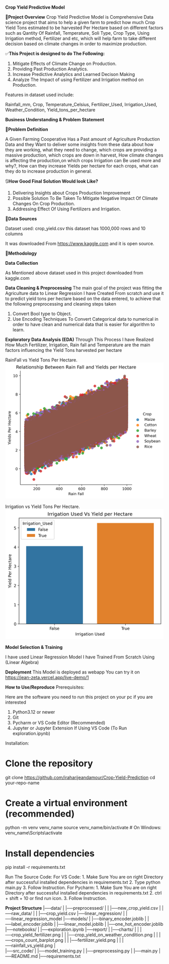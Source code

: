 **Crop Yield Predictive Model**

📝**Project Overview**
Crop Yield Predictive Model is Comprehensive Data science project that aims to help a given farm to predict how much Crop Yield Tons estimated to be harvested Per Hectare based on different factors such as Qantity Of Rainfall, Temperature, Soli Type, Crop Type, Using Irrigation method, Fertilizer and etc, which will help farm to take different decision based on climate changes in order to maximize production.

✅**This Project is designed to do The Following:**

1. Mitigate Effects of Climate Change on Production.
2. Providing Past Production Analytics.
3. Increase Predictive Analytics and Learned Decison Making
4. Analyze The Impact of using Fertilizer and Irrigation method on Production.

Features in dataset used include:

Rainfall_mm, Crop, Temperature_Celsius, Fertilizer_Used, Irrigation_Used,
Weather_Condition, Yield_tons_per_hectare

**Business Understanding & Problem Statement**

📐**Problem Definition**

A Given Farming Cooperative Has a Past amount of Agriculture Production Data and they Want to deliver some insights from these data about how they are working, what they need to change, which crops are providing a massive production, which crops are down in harvest,
How climate changes is affecting the production,on which crops Irrigation can Be used more and why?, How can they increase Yields per hectare for each crops, what can they do to increase production in general.

🔃**How Good Final Solution Would look Like?**

1. Delivering Insights about Crops Production Improvement
2. Possible Solution To Be Taken To Mitigate Negative Impact Of Climate Changes On Crop Production.
3. Addressing Effect Of Using Fertilizers and Irrigation.

📂**Data Sources**

Dataset used:
crop_yield.csv this dataset has 1000,000 rows and 10 columns

It was downloaded From https://www.kaggle.com and it is open source.

📝**Methodology**

**Data Collection**

As Mentioned above dataset used in this project downloaded from kaggle.com

**Data Cleaning & Preprocessing**
The main goal of the project was fitting the Agriculture data to Linear Regression I have Created From scratch and use it to predict yield tons per hectare based on the data entered, to achieve that the following preprocessing and cleaning steps taken

1. Convert Bool type to Object.
2. Use Encoding Techniques To Convert Categorical data to numerical in order to have clean and numerical data that is easier for algorithm to learn.

**Exploratory Data Analysis (EDA)**
Through This Process I have Realized How Much Fertilizer, Irrigation, Rain fall and Temperature are the main factors influencing the Yield Tons harvested per hectare

RainFall vs Yield Tons Per Hectare.
<img src='report/charts/rainfall_vs_yields.png' alt='Rain Fall Vs Crop Yield'>

Irrigation vs Yield Tons Per Hectare.
<img src='report/charts/irrigation_yield.png' alt='Rain Fall Vs Crop Yield'>

**Model Selection & Training**

I have used Linear Regression Model I have Trained From Scratch Using (Linear Algebra)

**Deployment**
This Model is deployed as webapp You can try it on https://jean-zeta.vercel.app/live-demo/1

**How to Use/Reproduce**
Prerequisites:

Here are the software you need to run this project on your pc if you are interested

1.  Python3.12 or newer
2.  Git
3.  Pycharm or VS Code Editor (Recommended)
4.  Jupyter or Jupyter Extension If Using VS Code (To Run exploration.ipynb)

Installation:

# Clone the repository

git clone https://github.com/iraharijeandamour/Crop-Yield-Prediction
cd your-repo-name

# Create a virtual environment (recommended)

python -m venv venv_name
source venv_name/bin/activate # On Windows: venv_name\Scripts\activate

# Install dependencies

pip install -r requirements.txt

Run The Source Code:
For VS Code: 1. Make Sure You are on right Directory after successful installed dependencies in requirements.txt 2. Type python main.py 3. Follow Instruction.
For Pycharm: 1. Make Sure You are on right Directory after successful installed dependencies in requirements.txt 2. ctrl + shift + 10 or find run icon. 3. Follow Instruction.

**Project Structure**
|──data/
| |──preprocessed/
| | |──new_crop_yield.csv
| |──raw_data/
| | |──crop_yield.csv
|──linear_regression/
| |──linear_regression_model
|──models/
| |──binary_encoder.joblib
| |──label_encoder.joblib
| |──linear_model.joblib
| |──one_hot_encoder.joblib
|──notebooks/
| |──exploration.ipynb
|──report/
| |──charts/
| | |──crop_yield_fertilizer.png
| | |──crop_yield_on_weather_condition.png
| | |──crops_count_barplot.png
| | |──fertilizer_yield.png
| | |──rainfall_vs_yield.png
|  
|──src_code/
| |──model_training.py
| |──preprocessing.py
|
|──main.py
|──README.md
|──requirements.txt
